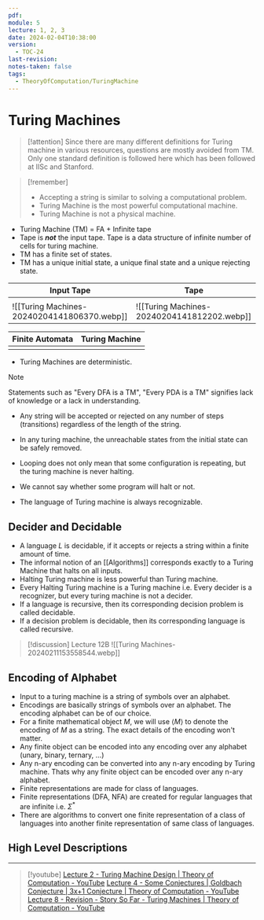 ```yaml
---
pdf: 
module: 5
lecture: 1, 2, 3
date: 2024-02-04T10:38:00
version:
  - TOC-24
last-revision: 
notes-taken: false
tags:
  - TheoryOfComputation/TuringMachine
---
```

# Turing Machines
> [!attention] 
> Since there are many different definitions for Turing machine in various resources, questions are mostly avoided from TM. Only one standard definition is followed here which has been followed at IISc and Stanford.

> [!remember] 
> - Accepting a string is similar to solving a computational problem.
> - Turing Machine is the most powerful computational machine.
> - Turing Machine is not a physical machine.

- Turing Machine (TM) = FA + Infinite tape
- Tape is ***not*** the input tape. Tape is a data structure of infinite number of cells for turing machine.
- TM has a finite set of states.
- TM has a unique initial state, a unique final state and a unique rejecting state.

| Input Tape | Tape |
| ---- | ---- |
|  |  |
| ![[Turing Machines-20240204141806370.webp]] | ![[Turing Machines-20240204141812202.webp]] |

| Finite Automata | Turing Machine |
| --- | --- |
|  |  |

- Turing Machines are deterministic.

> [!NOTE] 
> Statements such as "Every DFA is a TM", "Every PDA is a TM" signifies lack of knowledge or a lack in understanding.

- Any string will be accepted or rejected on any number of steps (transitions) regardless of the length of the string.
- In any turing machine, the unreachable states from the initial state can be safely removed.

- Looping does not only mean that some configuration is repeating, but the turing machine is never halting.
- We cannot say whether some program will halt or not.

- The language of Turing machine is always recognizable.

## Decider and Decidable

- A language $L$ is decidable, if it accepts or rejects a string within a finite amount of time.
- The informal notion of an [[Algorithms]] corresponds exactly to a Turing Machine that halts on all inputs.
- Halting Turing machine is less powerful than Turing machine.
- Every Halting Turing machine is a Turing machine i.e. Every decider is a recognizer, but every turing machine is not a decider.
- If a language is recursive, then its corresponding decision problem is called decidable.
- If a decision problem is decidable, then its corresponding language is called recursive.

> [!discussion] Lecture 12B
> ![[Turing Machines-20240211153558544.webp]]

## Encoding of Alphabet
- Input to a turing machine is a string of symbols over an alphabet.
- Encodings are basically strings of symbols over an alphabet. The encoding alphabet can be of our choice. 
- For a finite mathematical object $M$, we will use $\langle M \rangle$ to denote the encoding of $M$ as a string. The exact details of the encoding won't matter.
- Any finite object can be encoded into any encoding over any alphabet (unary, binary, ternary, $\ldots$)
- Any n-ary encoding can be converted into any n-ary encoding by Turing machine. Thats why any finite object can be encoded over any n-ary alphabet.
- Finite representations are made for class of languages.
- Finite representations (DFA, NFA) are created for regular languages that are infinite i.e. $\Sigma^\ast$
- There are algorithms to convert one finite representation of a class of languages into another finite representation of same class of languages.


## High Level Descriptions


---

> [!youtube] 
> [Lecture 2 - Turing Machine Design | Theory of Computation - YouTube](https://www.youtube.com/watch?v=zx4YHLWA46w)
> [Lecture 4 - Some Conjectures | Goldbach Conjecture | 3x+1 Conjecture | Theory of Computation - YouTube](https://www.youtube.com/watch?v=urSoOs3CPvQ)
> [Lecture 8 - Revision - Story So Far - Turing Machines | Theory of Computation - YouTube](https://www.youtube.com/watch?v=WzF5J_PTxpw)
